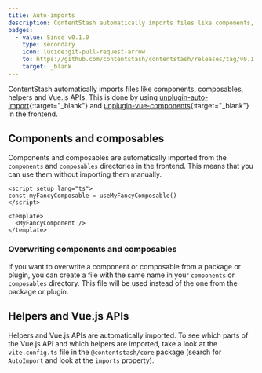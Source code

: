 ```yaml
---
title: Auto-imports
description: ContentStash automatically imports files like components, composables, helpers and Vue.js APIs.
badges:
  - value: Since v0.1.0
    type: secondary
    icon: lucide:git-pull-request-arrow
    to: https://github.com/contentstash/contentstash/releases/tag/v0.1.0
    target: _blank
---
```


ContentStash automatically imports files like components, composables, helpers and Vue.js APIs. This is done by using [unplugin-auto-import](https://github.com/unplugin/unplugin-auto-import){:target="_blank"} and [unplugin-vue-components](https://github.com/unplugin/unplugin-vue-components){:target="_blank"} in the frontend.

## Components and composables

Components and composables are automatically imported from the `components` and `composables` directories in the frontend. This means that you can use them without importing them manually.

```vue
<script setup lang="ts">
const myFancyComposable = useMyFancyComposable()
</script>

<template>
  <MyFancyComponent />
</template>
```

### Overwriting components and composables

If you want to overwrite a component or composable from a package or plugin, you can create a file with the same name in your `components` or `composables` directory. This file will be used instead of the one from the package or plugin.

## Helpers and Vue.js APIs

Helpers and Vue.js APIs are automatically imported. To see which parts of the Vue.js API and which helpers are imported, take a look at the `vite.config.ts` file in the `@contentstash/core` package (search for `AutoImport` and look at the `imports` property).